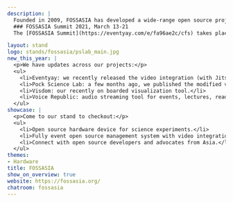 ```yaml
---
description: |
  Founded in 2009, FOSSASIA has developed a wide-range open source projects from software to hardware, organized developer events and run coding programs. We want to provide access to open technologies and knowledge that enable people to build solutions according to their own ideas and needs. It is our mission to foster the free and open source movement in Asia and sustain the FOSS ecosystem.
  ### FOSSASIA Summit 2021, March 13-21 
  The [FOSSASIA Summit](https://eventyay.com/e/fa96ae2c/cfs) takes place every year in March right after FOSDEM as a platform for continued collaboration. We want to build bridges between communities around the world, introduce new FOSS solutions, and connect projects with potential users and contributors in Asia. This year's summit will be virtual and spread out over the week of 13-21 March. We are inviting open source projects, contributors, and user groups to join us at [summit.fossasia.org](https://eventyay.com/e/fa96ae2c).

layout: stand
logo: stands/fossasia/pslab_main.jpg
new_this_year: |
  <p>We have updates across our projects:</p>
  <ul>
    <li>Eventyay: we recently released the video integration (with Jitsi and BigBlueButton) so we have a full open source event management system for community organizers.</li>
    <li>Pock Science Lab: a few months ago, we published the modified version of our hardware.</li>
    <li>Visdom: our recently on boarded visualization tool.</li>
    <li>Voice Republic: audio streaming tool for events, lectures, reading or discussion live.</li>
  </ul>
showcase: |
  <p>Come to our stand to checkout:</p>
  <ul>
    <li>Open source hardware device for science experiments.</li>
    <li>Fully event open source management system with video integration for virtual events that event organizers can use.</li>
    <li>Connect with open source developers and advocates from Asia.</li>
  </ul>
themes:
- Hardware
title: FOSSASIA
show_on_overview: true
website: https://fossasia.org/
chatroom: fossasia
---
```

